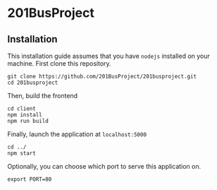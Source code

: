# 201BusProject

## Installation

This installation guide assumes that you have `nodejs` installed on your machine. First clone this repository. 

```
git clone https://github.com/201BusProject/201busproject.git
cd 201busproject
```

Then, build the frontend

```
cd client 
npm install 
npm run build
```

Finally, launch the application at `localhost:5000`

```
cd ../
npm start
```

Optionally, you can choose which port to serve this application on.

```
export PORT=80
```
